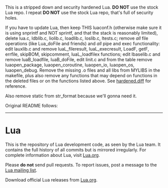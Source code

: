 This is a stripped down and security hardened Lua. **DO NOT** use the stock Lua repo. I repeat **DO NOT** use the stock Lua repo,
that's full of security holes.

If you have to update Lua, then keep THIS luaconf.h (otherwise make sure it is using snprintf and NOT sprintf, and that the stack
is reasonably limited), delete lua.c, ldblib.c, liolib.c, loadlib.c, loslib.c, ltests.c; remove *all* file operations (like
Lua_doFile and friends) and *all* pipe and exec functionality: edit lauxlib.c and remove luaL_fileresult, luaL_execresult, LoadF,
getF, errfile, skipBOM, skipcomment, luaL_loadfilex functions; edit lbaselib.c and remove luaB_loadfile, luaB_doFile, edit linit.c
and from the table remove luaopen_package, luaopen_coroutine, luaopen_io, luaopen_os, luaopen_debug. Remove the missing .o files
and all libs from MYLIBS in the makefile, plus also remove any functions that may depend on functions in the deleted files or on
the functions listed above. See [hardened.diff](hardened.diff) for reference.

Also remove static from str_format because we'll gonna need it.

Original README follows:

-----------------------------------------------------------------------


# Lua

This is the repository of Lua development code, as seen by the Lua team. It contains the full history of all commits but is mirrored irregularly. For complete information about Lua, visit [Lua.org](https://www.lua.org/).

Please **do not** send pull requests. To report issues, post a message to the [Lua mailing list](https://www.lua.org/lua-l.html).

Download official Lua releases from [Lua.org](https://www.lua.org/download.html).
